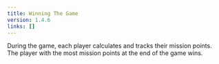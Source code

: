 ```yaml
---
title: Winning The Game
version: 1.4.6
links: []
---
```


During the game, each player calculates and tracks their mission points. The player with the most mission points at the end of the game wins.